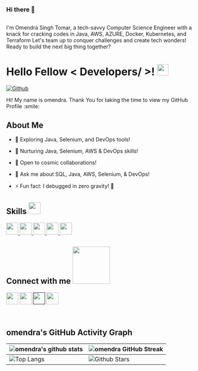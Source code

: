 ### Hi there 👋

<p align="center" >
    <img width="200" >
</p>
<p align ="centre"> I'm Omendra Singh Tomar, a tech-savvy Computer Science Engineer with a knack for cracking codes in Java, AWS, AZURE, Docker, Kubernetes, and Terraform 
  Let's team up to conquer challenges and create tech wonders! Ready to build the next big thing together? </p>



<h1> Hello Fellow < Developers/ >! <img src = "https://raw.githubusercontent.com/MartinHeinz/MartinHeinz/master/wave.gif" width = 30px> </h1>
<p align='center'>
</p>



[![Github](https://img.shields.io/github/followers/omendra02?label=Follow&style=social)](https://github.com/omendra02)

<div size='20px'> Hi! My name is omendra. Thank You for taking the time to view my GitHub Profile :smile: 
</div>

<h2> About Me </h2>



- 🔭 Exploring Java, Selenium, and DevOps tools!

- 🌱 Nurturing Java, Selenium, AWS & DevOps skills!

- 👯 Open to cosmic collaborations!

- 💬 Ask me about SQL, Java, AWS, Selenium, & DevOps!

- ⚡ Fun fact: I debugged in zero gravity! 🚀  

<h2> Skills <img src = "https://media2.giphy.com/media/QssGEmpkyEOhBCb7e1/giphy.gif?cid=ecf05e47a0n3gi1bfqntqmob8g9aid1oyj2wr3ds3mg700bl&rid=giphy.gif" width = 32px> </h2>
<a href= https://github.com/omendra02?tab=repositories&q=&type=&language=java&sort= > <img width ='32px' src ='https://raw.githubusercontent.com/rahulbanerjee26/githubAboutMeGenerator/main/icons/java.svg'> </a>
<a href= https://github.com/omendra02?tab=repositories&q=&type=&language=javascript&sort= > <img width ='32px' src ='https://raw.githubusercontent.com/rahulbanerjee26/githubAboutMeGenerator/main/icons/aws.svg'> </a>
<a href= https://github.com/omendra02?tab=repositories&q=&type=&language=mysql&sort= > <img width ='32px' src ='https://raw.githubusercontent.com/rahulbanerjee26/githubAboutMeGenerator/main/icons/mysql.svg'> </a>
<a href= https://github.com/omendra02?tab=repositories&q=&type=&language=jenkins&sort= > <img width ='32px' src ='https://raw.githubusercontent.com/rahulbanerjee26/githubAboutMeGenerator/main/icons/jenkins.svg'> </a>
<a href= https://github.com/omendra02?tab=repositories&q=&type=&language=selenium&sort= > <img width ='32px' src ='https://raw.githubusercontent.com/rahulbanerjee26/githubAboutMeGenerator/main/icons/selenium.svg'> </a>



<h2> Connect with me <img src='https://raw.githubusercontent.com/ShahriarShafin/ShahriarShafin/main/Assets/handshake.gif' width="100px"> </h2>
<a href = 'https://www.linkedin.com/in/omendra-singh-tomar-125886159/'> <img width = '32px' align= 'center' src="https://raw.githubusercontent.com/rahulbanerjee26/githubAboutMeGenerator/main/icons/linked-in-alt.svg"/></a> 
<a href = 'https://www.twitter.com/ostomar26'> <img width = '32px' align= 'center' src="https://raw.githubusercontent.com/rahulbanerjee26/githubAboutMeGenerator/main/icons/twitter.svg"/></a> 
<a href = ''> <img width = '32px' align= 'center' src="https://raw.githubusercontent.com/rahulbanerjee26/githubAboutMeGenerator/main/icons/portfolio.png"/></a> 
<a href = 'https://www.github.com/omendra02'> <img width = '32px' align= 'center' src="https://raw.githubusercontent.com/rahulbanerjee26/githubAboutMeGenerator/main/icons/github.svg"/></a>
  
<br>
<br>
  <br>
  
  <h2>omendra's GitHub Activity Graph</h2>

| ![omendra's github stats](https://github-readme-stats.vercel.app/api?username=omendra02&show_icons=true&theme=tokyonight) | ![omendra GitHub Streak](https://github-readme-streak-stats.herokuapp.com/?user=omendra02&theme=tokyonight) |
| --- | --- |
| ![Top Langs](https://github-readme-stats.vercel.app/api/top-langs/?username=omendra02&theme=tokyonight) | ![Github Stars](https://github-readme-stats.vercel.app/api?username=omendra02&show_icons=true&locale=en&count_private=true&hide_rank=true&custom_title=My%20GitHub%20Stats&disable_animations=true&theme=tokyonight) |

<br>
